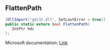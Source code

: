 ## FlattenPath

```csharp
[DllImport("gdi32.dll", SetLastError = true)]
public static extern bool FlattenPath(
   IntPtr hdc
);
```

Microsoft documentation: [Link](https://docs.microsoft.com/en-us/windows/win32/api/wingdi/nf-wingdi-flattenpath)
